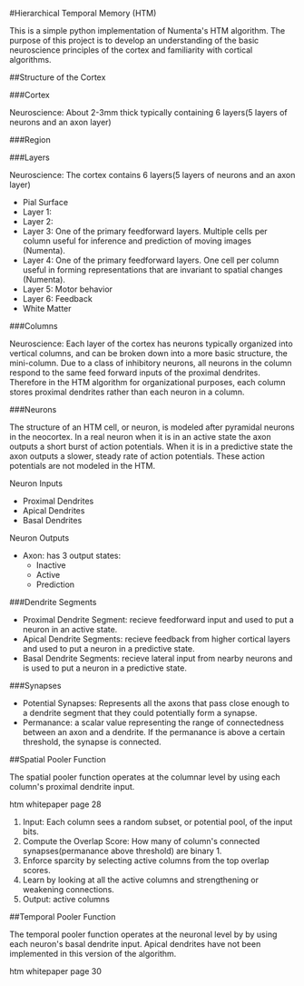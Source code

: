 #Hierarchical Temporal Memory (HTM)

This is a simple python implementation of Numenta's HTM algorithm.  The purpose of this project is to develop an understanding of the basic neuroscience principles of the cortex and familiarity with cortical algorithms.

##Structure of the Cortex

###Cortex

Neuroscience:  About 2-3mm thick typically containing 6 layers(5 layers of neurons and an axon layer)

###Region



###Layers

Neuroscience: The cortex contains 6 layers(5 layers of neurons and an axon layer)
+ Pial Surface
+ Layer 1: 
+ Layer 2: 
+ Layer 3: One of the primary feedforward layers. Multiple cells per column useful for inference and prediction of moving images (Numenta).
+ Layer 4: One of the primary feedforward layers. One cell per column useful in forming representations that are invariant to spatial changes (Numenta).
+ Layer 5: Motor behavior
+ Layer 6: Feedback
+ White Matter

###Columns

Neuroscience: Each layer of the cortex has neurons typically organized into vertical columns, and can be broken down into a more basic structure, the mini-column.  Due to a class of inhibitory neurons, all neurons in the column respond to the same feed forward inputs of the proximal dendrites.  Therefore in the HTM algorithm for organizational purposes, each column stores proximal dendrites rather than each neuron in a column.

###Neurons

The structure of an HTM cell, or neuron, is modeled after pyramidal neurons in the neocortex.  In a real neuron when it is in an active state the axon outputs a short burst of action potentials.  When it is in a predictive state the axon outputs a slower, steady rate of action potentials.  These action potentials are not modeled in the HTM.

Neuron Inputs
+ Proximal Dendrites
+ Apical Dendrites
+ Basal Dendrites

Neuron Outputs
+ Axon: has 3 output states:
	+ Inactive
	+ Active
	+ Prediction

###Dendrite Segments

+ Proximal Dendrite Segment: recieve feedforward input and used to put a neuron in an active state.
+ Apical Dendrite Segments: recieve feedback from higher cortical layers and used to put a neuron in a predictive state.
+ Basal Dendrite Segments: recieve lateral input from nearby neurons and is used to put a neuron in a predictive state.

###Synapses

+ Potential Synapses: Represents all the axons that pass close enough to a dendrite segment that they could potentially form a synapse.
+ Permanance: a scalar value representing the range of connectedness between an axon and a dendrite.  If the permanance is above a certain threshold, the synapse is connected.

##Spatial Pooler Function

The spatial pooler function operates at the columnar level by using each column's proximal dendrite input.

htm whitepaper page 28

1. Input: Each column sees a random subset, or potential pool, of the input bits.
2. Compute the Overlap Score: How many of column's connected synapses(permanance above threshold) are binary 1.
3. Enforce sparcity by selecting active columns from the top overlap scores.
4. Learn by looking at all the active columns and strengthening or weakening connections.
5. Output: active columns

##Temporal Pooler Function

The temporal pooler function operates at the neuronal level by by using each neuron's basal dendrite input.  Apical dendrites have not been implemented in this version of the algorithm.

htm whitepaper page 30
